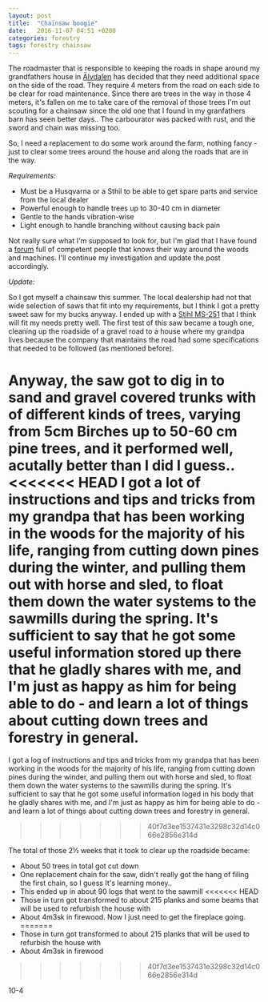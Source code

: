 ```yaml
---
layout: post
title:  "Chainsaw boogie"
date:   2016-11-07 04:51 +0200
categories: forestry
tags: forestry chainsaw
---
```


The roadmaster that is responsible to keeping the roads in shape around my grandfathers house in [Älvdalen](https://www.openstreetmap.org/node/61129066) has decided that they need additional space on the side of the road. They require 4 meters from the road on each side to be clear for road maintenance.
Since there are trees in the way in those 4 meters, it's fallen on me to take care of the removal of those trees I'm out scouting for a chainsaw since the old one that I found in my granfathers barn has seen better days.. The carbourator was packed with rust, and the sword and chain was missing too.

So, I need a replacement to do some work around the farm, nothing fancy - just to clear some trees around the house and along the roads that are in the way.

*Requirements:*

* Must be a Husqvarna or a Sthil to be able to get spare parts and service from the local dealer
* Powerful enough to handle trees up to 30-40 cm in diameter
* Gentle to the hands vibration-wise
* Light enough to handle branching without causing back pain
 
Not really sure what I'm supposed to look for, but I'm glad that I have found a [forum](www.skogsforum.sa) full of competent people that knows their way around the woods and machines.
I'll continue my investigation and update the post accordingly.

*Update:*

So I got myself a chainsaw this summer.
The local dealership had not that wide selection of saws that fit into my requirements, but I think I got a pretty sweet saw for my bucks anyway. I ended up with a  [Stihl MS-251](http://static.stihl.com/upload/assetmanager/modell_imagefilename/scaled/zoom/92b4b3bf878f455caa10758dbd5d71a1.jpg) that I think will fit my needs pretty well.
The first test of this saw became a tough one, cleaning up the roadside of a gravel road to a house where my grandpa lives because the company that maintains the road had some specifications that needed to be followed (as mentioned before).

Anyway, the saw got to dig in to sand and gravel covered trunks with of different kinds of trees, varying from 5cm Birches up to 50-60 cm pine trees, and it performed well, acutally better than I did I guess.. 
<<<<<<< HEAD
I got a lot of instructions and tips and tricks from my grandpa that has been working in the woods for the majority of his life, ranging from cutting down pines during the winter, and pulling them out with horse and sled, to float them down the water systems to the sawmills during the spring.
It's sufficient to say that he got some useful information stored up there that he gladly shares with me, and I'm just as happy as him for being able to do - and learn a lot of things about cutting down trees and forestry in general.
=======
I got a log of instructions and tips and tricks from my grandpa that has been working in the woods for the majority of his life, ranging from cutting down pines during the winder, and pulling them out with horse and sled, to float them down the water systems to the sawmills during the spring.
It's sufficient to say that he got some useful information loged in his body that he gladly shares with me, and I'm just as happy as him for being able to do - and learn a lot of things about cutting down trees and forestry in general.
>>>>>>> 40f7d3ee1537431e3298c32d14c066e2856e314d

The total of those 2½ weeks that it took to clear up the roadside became:

* About 50 trees in total got cut down
* One replacement chain for the saw, didn't really got the hang of filing the first chain, so I guess It's learning money..
* This ended up in about 90 logs that went to the sawmill
<<<<<<< HEAD
* Those in turn got transformed to about 215 planks and some beams that will be used to refurbish the house with
* About 4m3sk in firewood. Now I just need to get the fireplace going.
=======
* Those in turn got transformed to about 215 planks that will be used to refurbish the house with
* About 4m3sk in firewood
>>>>>>> 40f7d3ee1537431e3298c32d14c066e2856e314d

10-4


